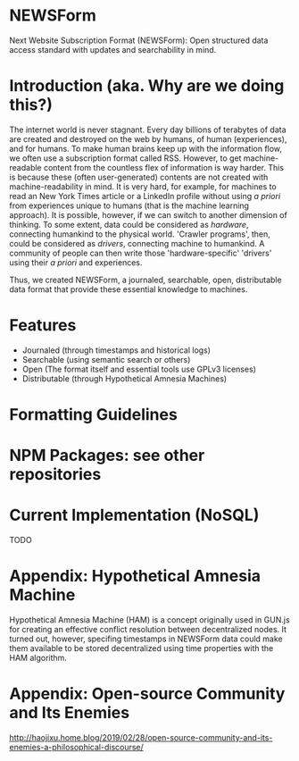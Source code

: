 # NEWSForm
Next Website Subscription Format (NEWSForm): Open structured data access standard with updates and searchability in mind.

# Introduction (aka. Why are we doing this?)
The internet world is never stagnant. Every day billions of terabytes of data are created and destroyed on the web by humans, of human (experiences), and for humans. To make human brains keep up with the information flow, we often use a subscription format called RSS. However, to get machine-readable content from the countless flex of information is way harder. This is because these (often user-generated) contents are not created with machine-readability in mind. It is very hard, for example, for machines to read an New York Times article or a LinkedIn profile without using *a priori* from experiences unique to humans (that is the machine learning approach). It is possible, however, if we can switch to another dimension of thinking. To some extent, data could be considered as _hardware_, connecting humankind to the physical world. 'Crawler programs', then, could be considered as _drivers_, connecting machine to humankind. A community of people can then write those 'hardware-specific' 'drivers' using their _a priori_ and experiences.

Thus, we created NEWSForm, a journaled, searchable, open, distributable data format that provide these essential knowledge to machines. 

# Features
- Journaled (through timestamps and historical logs)
- Searchable (using semantic search or others)
- Open (The format itself and essential tools use GPLv3 licenses)
- Distributable (through Hypothetical Amnesia Machines)

# Formatting Guidelines

# NPM Packages: see other repositories

# Current Implementation (NoSQL)
TODO

# Appendix: Hypothetical Amnesia Machine
Hypothetical Amnesia Machine (HAM) is a concept originally used in GUN.js for creating an effective conflict resolution between decentralized nodes. It turned out, however, specifing timestamps in NEWSForm data could make them available to be stored decentralized using time properties with the HAM algorithm. 

# Appendix: Open-source Community and Its Enemies
http://haojixu.home.blog/2019/02/28/open-source-community-and-its-enemies-a-philosophical-discourse/
